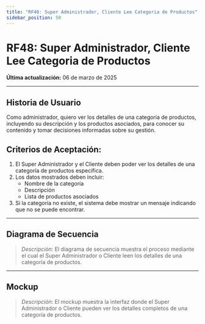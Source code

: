 ```yaml
---
title: "RF48: Super Administrador, Cliente Lee Categoria de Productos"
sidebar_position: 50
---
```


# RF48: Super Administrador, Cliente Lee Categoria de Productos

**Última actualización:** 06 de marzo de 2025

---

## Historia de Usuario

Como administrador, quiero ver los detalles de una categoría de productos, incluyendo su descripción y los productos asociados, para conocer su contenido y tomar decisiones informadas sobre su gestión.

## **Criterios de Aceptación:**

1. El Super Administrador y el Cliente deben poder ver los detalles de una categoría de productos específica.
2. Los datos mostrados deben incluir:
   - Nombre de la categoría
   - Descripción
   - Lista de productos asociados
3. Si la categoría no existe, el sistema debe mostrar un mensaje indicando que no se puede encontrar.

---

## **Diagrama de Secuencia**

> _Descripción_: El diagrama de secuencia muestra el proceso mediante el cual el Super Administrador o Cliente leen los detalles de una categoría de productos.

---

## **Mockup**

> _Descripción_: El mockup muestra la interfaz donde el Super Administrador o Cliente pueden ver los detalles completos de una categoría de productos.
